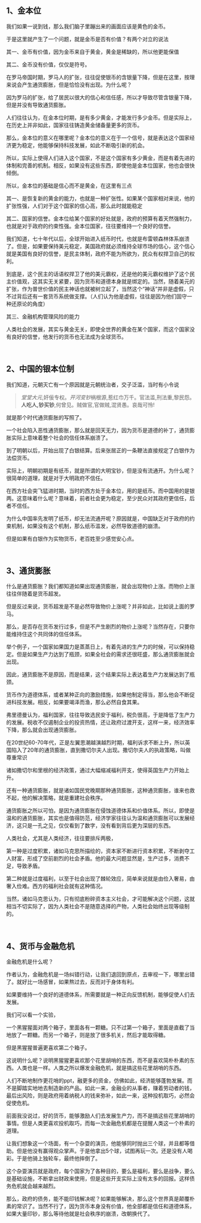 <h2>1、金本位</h2><p>我们如果一说到钱，那么我们脑子里蹦出来的画面应该是黄色的金币。</p><p>于是这里就产生了一个问题，就是金币是否有价值？有两个对立的说法</p><p>其一、金币有价值，因为金币来自于黄金，黄金是稀缺的，所以他更能保值</p><p>其二、金币没有价值，仅仅是符号。</p><p>在罗马帝国时期，罗马人的扩张，往往促使银币的含银量下降，但是在这里，按理来说会产生通货膨胀，但是恰恰没有出现。为什么呢？</p><p>因为罗马的扩张，给了居民以很大的信心和信任感，所以才导致尽管含银量下降，但是并没有导致通货膨胀。</p><p>人们往往认为，在金本位时期，是有多少黄金，才能发行多少金币。但是实际上，在历史上并非如此，国家往往铸造黄金储备量更多的货币。</p><p>那么，金本位的意义在哪里呢？金本位的意义在于一个信号，就是表达这个国家经济更为稳定，他能够保持科技发展，如此不断吸引新的机会。</p><p>所以，实际上使得人们进入这个国家，不是这个国家有多少黄金，而是有着先进的体制和完善的机制。相反，如果没有这些东西，即使他是金本位国家，他也会很快倾倒。</p><p>所以，金本位的基础是信心而不是黄金，在这里有三点</p><p>其一、是恢复新的黄金的能力，也就是一种扩张性。如果某个国家相对来说，他的扩张性强，人们对于这个国家的信心高，那么此时就能稳定</p><p>其二、国家的信誉。金本位给某个国家的好处就是，政府的预算有着天然强制力，也就是对于政府的约束性强。金本位国家，往往要维持一个良好的信誉。</p><p>我们知道，七十年代以后，全球开始进入纸币时代，也就是布雷顿森林体系崩溃了。但是，如果要保持美元稳定，美国政府就必须维持全球市场的信心，这个信心就是美国有良好的信誉，是民主体制，政府不能为所欲为，民众有权捍卫自己的权利。</p><p>到底是，这个民主的话语权捍卫了他的美元霸权，还是他的美元霸权维护了这个民主价值观，这其实无关紧要，因为货币和道德本身就是绑定的。当然，随着美元的扩张，作为普世价值的民主神话也就被树立起了，当然这个“神话”并非是虚假，只不过背后还有一套货币系统做支撑。（人们认为他是虚假，往往是因为他们固守一种还原论的角度）</p><p>其三、金融机构管理风险的能力</p><p>人类社会的发展，其实与黄金无关，即使全世界的黄金在某个国家，而这个国家没有良好的信誉，他发行的货币也无法成为全球货币。</p><p class="ztext-empty-paragraph"><br/></p><h2>2、中国的银本位制</h2><p>我们知道，元朝灭亡有一个原因就是元朝统治者，交子泛滥，当时有小令说</p><blockquote><i>堂堂大元</i>,奸佞专权。<i>开河变钞</i>祸根源,惹红巾万千。官法滥,刑法重,黎民怨。<b>人吃人,钞买钞</b>,何曾见。贼做官,官做贼,混贤愚。哀哉可怜!</blockquote><p>就是那个时代通货膨胀的写照了。</p><p>一个社会陷入恶性通货膨胀，那么就是回天无力，因为货币是道德的补丁，通货膨胀实际上意味着整个社会的信任体系崩溃了。</p><p>到了明朝以后，开始出现了白银结算。后来张居正的一条鞭法直接规定了白银作为法偿货币。</p><p>实际上，明朝初期是有纸币，就是所谓的大明宝钞，但是没有流通开。为什么呢？很简单的道理，就是对于大明政府不信任。</p><p>在西方社会突飞猛进时期，当时的西方处于金本位，用的是纸币。而中国用的是银两。这意味着什么呢？意味着，前者社会更为稳定，至少民众对其政府更信任，后者不信任。</p><p>为什么中国率先发明了纸币，却无法流通开呢？原因就是，中国缺乏对于政府的约束机制，如果没有这个机制，那么纸币滥发，必然导致道德的崩溃。</p><p>但是如果有白银作为实物货币，老百姓至少感觉安心点。</p><p class="ztext-empty-paragraph"><br/></p><h2>3、通货膨胀</h2><p>什么是通货膨胀？我们都知道如果出现通货膨胀，就会出现物价上涨。而物价上涨往往伴随着是货币超发。</p><p>但是反过来说，货币超发是不是必然导致物价上涨呢？并非如此，比如说上面的罗马。</p><p>那么，是否存在货币发行过多，但是不产生剧烈的物价上涨呢？当然存在，只要你能维持住这个共同体的信任体系。</p><p>举个例子，一个国家如果国力是蒸蒸日上，有着先进的生产力的时候，可以保持稳定。但是如果生产力达到了瓶颈，如果全社会的需求还很旺盛，那么通货膨胀就会出现。</p><p>因此，通货膨胀不是原因，而是结果，这个结果实际上表达着生产力发展达到了瓶颈。</p><p>货币作为道德体系，或者某种正向的激励措施，如果他制定得当，那么他会不断促进科技发展。相反，如果要竭泽而渔，那么必然自食其果。</p><p>弗里德曼认为，福利国家，往往导致选民安于福利，税负很高，于是降低了生产力的发展。税收不仅遏制企业的投资热情，还让政府过渡开支，这样一来，经济效率下降，那么就会出现通货膨胀。</p><p>在20世纪60-70年代，正是左翼思潮越演越烈时期，福利诉求不断上升，所以英国陷入了20年的通货膨胀，直到撒切尔夫人出现。撒切尔夫人的执政策略，叫做尊重常识</p><p>诸如撒切尔和里根的经济政策，通过大幅缩减福利开支，使得英国生产力开始上升。</p><p>还有一种通货膨胀，就是诸如国民党晚期那种通货膨胀，这种通货膨胀，谁来也救不起，他的解决策略，就是重建社会秩序。</p><p>通货膨胀之所以可怕，是因为通货膨胀在侵蚀道德体系和价值体系。所以，即使是温和的通货膨胀，其实也是值得防范，经济学家往往认为温和通货膨胀可以发展经济，这只是一孔之见，仅仅看到了数字，没有看到背后更为深层的东西。</p><p>人类社会，尤其是人类经济，往往要排斥两极，</p><p>第一种是过度积累，诸如马克思所描绘的，资本家不断进行资本积累，不断剥夺工人财富，形成了空前剧烈的社会矛盾。他的最大问题显然是，生产过多，消费不足，导致矛盾。</p><p>第二种就是过度福利，以至于社会出现了棘轮效应，简单来说就是由俭入奢易，由奢入俭难。西方的福利社会就有这种情况。</p><p>当然，诸如马克思认为，只有彻底粉碎资本主义社会，才可能解决这个问题，这就相当不切实际了，因为人类社会不是随意选择的产物，人类社会始终出现等级制的。</p><p class="ztext-empty-paragraph"><br/></p><h2>4、货币与金融危机</h2><p>金融危机是什么呢？</p><p>作者认为，金融危机是一场纠错行动，让我们退回到原点，去审视一下，哪里出错了。就好比一场感冒，如果熬过去，反而对于身体有利。</p><p>如果要维持一个良好的道德体系，所需要就是一种正向反馈机制，能够促使人们去发展。</p><p>我们可以看一个实验，</p><p>一个黑猩猩面对两个箱子，里面各有一颗糖。只不过第一个箱子，里面是直截了当地放了一颗糖。而另一个箱子，则是放了很多机关，然后才能取得糖。</p><p>但是黑猩猩普遍更喜欢第二个箱子。</p><p>这说明什么呢？说明黑猩猩更喜欢那个花里胡哨的东西，而不是喜欢简朴朴素的东西。人类也是一样。人类之所以爆发金融危机，就是搞这些花里胡哨的东西。</p><p>人们不断地制作更花哨的ppt，融更多的资金，仿佛如此，经济能够蓬勃发展。而不是脚踏实地地去制造新的产品。如此一来，金融业的从事者，赚着劳动者的钱，最后出风险，则是政府用着纳税人的钱来弥补，如此一来，这种投机取巧，必然会促使危机。</p><p>前面我没说过，好的货币，能够激励人们去发展生产力，而不是搞这些花里胡哨的事情。但是人类更喜欢投机取巧，而每一次金融危机都是在提醒人类这一个朴素的道理。</p><p>让我们想象这一个场面，有一个杂耍的演员，他能够同时抛出三个球，并且都等借助。但是他没有赢得观众掌声。于是他拿出5个球，试图再玩一次。还是没有人喝彩。于是他骑上独轮车，最终他摔倒了。</p><p>这个杂耍演员就是政府，每个国家为了各种目的，要么是福利，要么是战争，要么是基础设施，不断拿出财政来使用，但是这些开支实际上没有太多的回报。这样债务危机就会越来越烈。</p><p>那么，政府的债务，能不能印钱解决呢？如果能够解决，那么这个世界真是颠覆朴素的常识了。当然不行了，因为货币本身没有价值，他全部都是信任和道德体系，如果大量印钞，那么等待他就是社会秩序的崩溃，改朝换代了。</p><p></p>